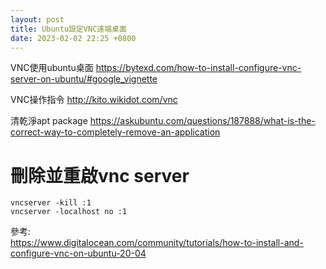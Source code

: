 ```yaml
---
layout: post
title: Ubuntu設定VNC遠端桌面
date: 2023-02-02 22:25 +0800
---
```


VNC使用ubuntu桌面
https://bytexd.com/how-to-install-configure-vnc-server-on-ubuntu/#google_vignette

VNC操作指令
http://kito.wikidot.com/vnc


清乾淨apt package
https://askubuntu.com/questions/187888/what-is-the-correct-way-to-completely-remove-an-application




# 刪除並重啟vnc server
```
vncserver -kill :1
vncserver -localhost no :1
```

參考:  
https://www.digitalocean.com/community/tutorials/how-to-install-and-configure-vnc-on-ubuntu-20-04 